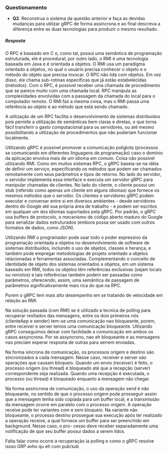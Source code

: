 ### Questionamento

* __Q2__. Reconstrua o sistema da questão anterior e faça as devidas mudanças para utilizar gRPC de forma assíncrona e ao final descreva a diferença entre as duas tecnologias para produzir o mesmo resultado.


##### Resposta

O RPC é baseado em C e, como tal, possui uma semântica de programação estruturada, ele é procedural; por outro lado, o RMI é uma tecnologia baseada em Java e é orientada a objetos. O RMI usa um paradigma orientado a objetos, no qual o usuário precisa conhecer o objeto e o método do objeto que precisa invocar. O RPC não lida com objetos. Em vez disso, ele chama sub-rotinas específicas que já estão estabelecidas (métodos). Com o RPC, é possível receber uma chamada de procedimento que se parece muito com uma chamada local. RPC manipula as complexidades envolvidas com a passagem da chamada do local para o computador remoto. O RMI faz a mesma coisa, mas o RMI passa uma referência ao objeto e ao método que está sendo chamado. 

A utilização de um RPC facilita o desenvolvimento de sistemas distribuídos pois permite a utilização de semânticas bem claras e diretas, o que torna fácil transferir o gasto computacional para os servidores, ou até mesmo possibilitando a utilização de procedimentos que não poderiam funcionar localmente. 

Utilizando gRPC é possível promover a comunicação poliglota (processos se comunicando em diferentes linguagens de programação) caso o domínio da aplicação envolva mais de um idioma em comum. Coisa não possível utilizando RMI. Como em muitos sistemas RPC, o gRPC baseia-se na idéia de definir um serviço, especificando os métodos que podem ser chamados remotamente com seus parâmetros e tipos de retorno. No lado do servidor, o servidor implementa essa interface e executa um servidor gRPC para manipular chamadas de clientes. No lado do cliente, o cliente possui um stub (referido como apenas um cliente em alguns idiomas) que fornece os mesmos métodos que o servidor. Os clientes e servidores gRPC podem executar e conversar entre si em diversos ambientes - desde servidores dentro do Google até sua própria área de trabalho - e podem ser escritos em qualquer um dos idiomas suportados pela gRPC. Por padrão, o gRPC usa buffers de protocolo, o mecanismo de código aberto maduro do Google para serializar dados estruturados (embora possa ser usado com outros formatos de dados, como JSON). 

Utilizando RMI o programador pode usar todo o poder expressivo da programação orientada a objetos no desenvolvimento de software de sistemas distribuídos, incluindo o uso de
objetos, classes e herança, e também pode empregar metodologias de projeto orientado a objetos relacionadas e ferramentas associadas. Complementando o conceito de identidade de objeto dos sistemas orientados a objetos, em um sistema baseado em RMI, todos os objetos têm referências exclusivas (sejam locais ou remotos) e tais referências também podem ser passadas como parâmetros, oferecendo, assim, uma semântica de passagem de parâmetros significativamente mais rica do que na RPC.

Porem o gRPC tem mais alto desempenho em se tratando de velocidade em relação ao RMI.

Na solução passada (com RMI) se é utilizado a tecnica de polling para recuperar resltados das mensagens, entre os dois primeiros nós (clienteApp e sender) tem-se uma comunicação nao bloqueante, porem, entre receiver e server temos uma comunicação bloqueante. Ultizando gRPC conseguimos deixar com facilidade a comunicação em ambos os casos assyncrona.
Por se assyncrono, nao eh bloqueante e as mensagens nao preciam esperar resposta de outras para serrem enviadas.

Na forma síncrona de comunicação, os processos origem e destino são sincronizados a cada mensagem. Nesse caso, receiver e server são operações que causam bloqueio. Quando um envio (receiver) é feito, o processo origem (ou thread) é bloqueado até que a recepção (server) correspondente seja realizada. Quando uma recepção é executada, o processo (ou thread) é bloqueado enquanto a mensagem não chegar.

Na forma assíncrona de comunicação, o uso da operação send é não bloqueante, no sentido de que o processo origem pode prosseguir assim que a mensagem tenha sido
copiada para um buffer local, e a transmissão da mensagem ocorre em paralelo com o
processo origem. A operação receive pode ter variantes com e sem bloqueio. Na variante
não bloqueante, o processo destino prossegue sua execução após ter realizado a operação
receive, a qual fornece um buffer para ser preenchido em background. Nesse caso, o pro-
cesso deve receber separadamente uma notificação de que seu buffer possui dados a serem
lidos.

Falta falar como ocorre a recuperação ia polling e como o gRPC resolve issso
GRP avho qu eh com pub/sub

